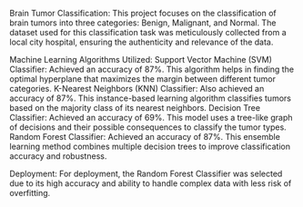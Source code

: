 Brain Tumor Classification:
This project focuses on the classification of brain tumors into three categories: Benign, Malignant, and Normal. The dataset used for this classification task was meticulously collected from a local city hospital, ensuring the authenticity and relevance of the data.

Machine Learning Algorithms Utilized:
  Support Vector Machine (SVM) Classifier: Achieved an accuracy of 87%. This algorithm helps in finding the optimal hyperplane that maximizes the margin between different tumor categories.
  K-Nearest Neighbors (KNN) Classifier: Also achieved an accuracy of 87%. This instance-based learning algorithm classifies tumors based on the majority class of its nearest neighbors.
  Decision Tree Classifier: Achieved an accuracy of 69%. This model uses a tree-like graph of decisions and their possible consequences to classify the tumor types.
  Random Forest Classifier: Achieved an accuracy of 87%. This ensemble learning method combines multiple decision trees to improve classification accuracy and robustness.

Deployment:
For deployment, the Random Forest Classifier was selected due to its high accuracy and ability to handle complex data with less risk of overfitting.
